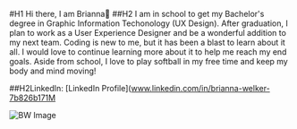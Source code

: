 
<!DOCTYPE html>
<html lang="en">
  
#H1 Hi there, I am Brianna👋
  ##H2 I am in school to get my Bachelor's degree in Graphic Information Techonology (UX Design). After graduation, I plan to work as a User Experience Designer and be a wonderful addition to my next team. Coding is new to me, but it has been a blast to learn about it all. I would love to continue learning more about it to help me reach my end goals. Aside from school, I love to play softball in my free time and keep my body and mind moving!
  
##H2LinkedIn: [LinkedIn Profile](www.linkedin.com/in/brianna-welker-7b826b171M

![BW Image](https://github.com/bwelker2/bwelker2/assets/163481995/a09dc8c7-4115-4e45-af77-5711e3db33e9)

  <!--
 
  
    - 🔭 I’m currently working on furthering my knowldge in the User Experience world!
    - 🌱 I am in school to become a **UX Designer**
    - 📫 How to reach me: **bw137457@Gmail.com** or **bwelker2@asu.edu**
    - 😄 Pronouns: she/her
    - ⚡ Fun facts about me: 
      -I love to bake!
      -Art is my therapy
  -->
